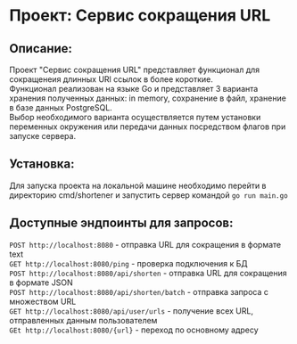 # Проект: Сервис сокращения URL

## Описание:

Проект "Сервис сокращения URL" представляет функционал для сокращенеия длинных URl ссылок в более короткие.  
Функционал реализован на языке Go и представляет 3 варианта хранения полученных данных: in memory, сохранение в файл, хранение в базе данных PostgreSQL.  
Выбор необходимого варианта осуществляется путем установки переменных окружения или передачи данных посредством флагов при запуске сервера.

## Установка:

Для запуска проекта на локальной машине необходимо перейти в директорию cmd/shortener и запустить сервер командой `go run main.go`

## Доступные эндпоинты для запросов: 

`POST http://localhost:8080` - отправка URL для сокращения в формате text  
`GET http://localhost:8080/ping` - проверка подключения к БД  
`POST http://localhost:8080/api/shorten` - отправка URL для сокращения в формате JSON  
`POST http://localhost:8080/api/shorten/batch` - отправка запроса с множеством URL  
`GET http://localhost:8080/api/user/urls` - получение всех URL, отправленных данным пользователем  
`GEt http://localhost:8080/{url}` - переход по основному адресу

